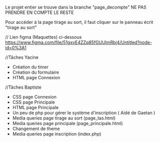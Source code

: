 Le projet entier se trouve dans la branche "page_decompte" NE PAS PRENDRE EN COMPTE LE RESTE

Pour accéder à la page tirage au sort, il faut cliquer sur le panneau écrit "tirage au sort"

// Lien figma (Maquettes) ci-dessous
https://www.figma.com/file/51gxvE4ZZq85fGUUlmRbi4/Untitled?node-id=0%3A1

//Tâches Yacine

- Création du timer
- Création du formulaire
- HTML page Connexion


//Tâches Baptiste

- CSS page Connexion
- CSS page Principale
- HTML page Principale
- Un peu de php pour gérer le système d'inscription ( Aidé de Gaetan )
- Media queries page tirage au sort (page_tas.html)
- Media queries page principale (page_principale.html)
- Changement de theme
- Media queries page inscription (index.php)